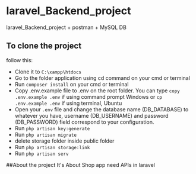 # laravel_Backend_project
laravel_Backend_project + postman + MySQL DB

## To clone the project
follow this: 
- Clone it to ```C:\xampp\htdocs```
- Go to the folder application using cd command on your cmd or terminal
- Run ```composer install``` on your cmd or terminal
- Copy .env.example file to .env on the root folder. You can type ```copy .env.example .env``` if using command prompt Windows or ```cp .env.example .env``` if using terminal, Ubuntu
- Open your ```.env``` file and change the database name (DB_DATABASE) to whatever you have, username (DB_USERNAME) and password (DB_PASSWORD) field correspond to your configuration.
- Run ```php artisan key:generate```
- Run ```php artisan migrate```
- delete storage folder inside public folder
- Run ```php artisan storage:link```
- Run ```php artisan serv```

##About the project
It's About Shop app need APIs in laravel 
